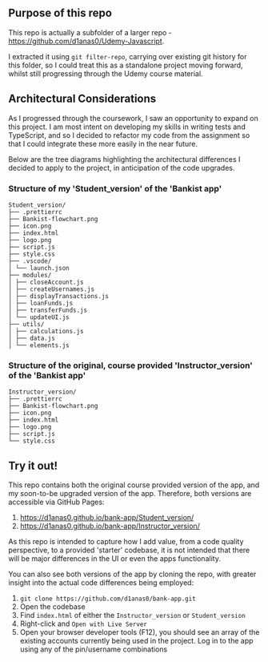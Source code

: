 ## Purpose of this repo

This repo is actually a subfolder of a larger repo - https://github.com/d1anas0/Udemy-Javascript.

I extracted it using `git filter-repo`, carrying over existing git history for this folder, so I could treat this as a standalone project moving forward, whilst still progressing through the Udemy course material.

## Architectural Considerations

As I progressed through the coursework, I saw an opportunity to expand on this project. I am most intent on developing my skills in writing tests and TypeScript, and so I decided to refactor my code from the assignment so that I could integrate these more easily in the near future.

Below are the tree diagrams highlighting the architectural differences I decided to apply to the project, in anticipation of the code upgrades.

### Structure of my 'Student_version' of the 'Bankist app'

```
Student_version/
├── .prettierrc
├── Bankist-flowchart.png
├── icon.png
├── index.html
├── logo.png
├── script.js
├── style.css
├── .vscode/
│ └── launch.json
├── modules/
│ ├── closeAccount.js
│ ├── createUsernames.js
│ ├── displayTransactions.js
│ ├── loanFunds.js
│ ├── transferFunds.js
│ └── updateUI.js
├── utils/
│ ├── calculations.js
│ ├── data.js
│ └── elements.js

```

### Structure of the original, course provided 'Instructor_version' of the 'Bankist app'

```
Instructor_version/
├── .prettierrc
├── Bankist-flowchart.png
├── icon.png
├── index.html
├── logo.png
├── script.js
└── style.css
```

## Try it out!

This repo contains both the original course provided version of the app, and my soon-to-be upgraded version of the app. Therefore, both versions are accessible via GitHub Pages:

1. https://d1anas0.github.io/bank-app/Student_version/
2. https://d1anas0.github.io/bank-app/Instructor_version/

As this repo is intended to capture how I add value, from a code quality perspective, to a provided 'starter' codebase, it is not intended that there will be major differences in the UI or even the apps functionality.

You can also see both versions of the app by cloning the repo, with greater insight into the actual code differences being employed:

1. `git clone https://github.com/d1anas0/bank-app.git`
2. Open the codebase
3. Find `index.html` of either the `Instructor_version` or `Student_version`
4. Right-click and `Open with Live Server`
5. Open your browser developer tools (F12), you should see an array of the existing accounts currently being used in the project. Log in to the app using any of the pin/username combinations

```

```

```

```
